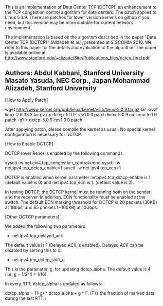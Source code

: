 This is an implementation of Data Center TCP (DCTCP), an enhancement to the 
TCP congestion control algorithm for data centers. The patch applies to Linux 5.0.9.
There are patches for lower version kernels on github if you need, but this version 
may be more suitable for current network environment. 

The implementation is based on the algorithm described in the paper 
"Data Center TCP (DCTCP)" (Alizadeh et al.), presented at SIGCOMM 2010. 
We refer to this paper for the details and evaluation of the algorithm. 
The paper is available online at 
http://www.stanford.edu/~alizade/Site/Publications_files/dctcp-final.pdf 

Authors:
Abdul Kabbani, Stanford University
Masato Yasuda, NEC Corp., Japan
Mohammad Alizadeh, Stanford University
------------------------------------------------------------------

[How to Apply Patch]

wget http://www.kernel.org/pub/linux/kernel/v5.x/linux-5.0.9.tar.gz
tar -xvzf linux-2.6.38.3.tar.gz
cp dctcp-5.0.9-rev1.0.0.patch linux-5.0.9
cd linux-5.0.9
patch -p1 < dctcp-5.0.9-rev1.0.0.patch

After applying patch, please compile the kernel as usual.
No special kernel configuration is necessary for DCTCP.

[How to Enable DCTCP]

DCTCP (over Reno) is enabled by the following commands.

sysctl -w net.ipv4.tcp_congestion_control=reno
sysctl -w net.ipv4.tcp_dctcp_enable=1
sysctl -w net.ipv4.tcp_ecn=1

DCTCP is enabled when kernel parameter net.ipv4.tcp_dctcp_enable is 1
(default value is 0) and net.ipv4.tcp_ecn is 1. (default value is 2).

In testing DCTCP, the DCTCP kernel must be running both on the sender and 
the receiver. In addition, ECN functionality must be enabled at the switch. 
The default ECN marking threshold for DCTCP is 20 packets (30KB) at 1Gbps, 
and 65 packets (~100KB) at 10Gbps.

[Other DCTCP parameters]

We added the following two parameters.

- net.ipv4.tcp_delayed_ack

The default value is 1 (Delayed ACK is enabled). Delayed ACK can be disabled by 
setting this to 0.

- net.ipv4.tcp_dctcp_shift_g

This is the parameter, g, for updating dctcp_alpha. The default value 
is 4 (i.e. g = 1/2^4 = 1/16).

In every RTT, dctcp_alpha is updated as follows:

dctcp_alpha = (1-g) * dctcp_alpha + g * F.
(F is the fraction of marked data during the last RTT.)
